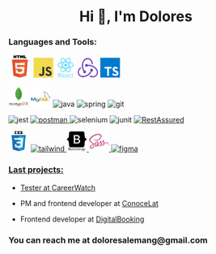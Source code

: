 <h1 align="center">Hi 👋, I'm Dolores</h1>


<h3 align="left">Languages and Tools:</h3>
<p align="left"> 
  <img src="https://raw.githubusercontent.com/devicons/devicon/master/icons/html5/html5-original-wordmark.svg" alt="html5" width="45" height="45"/> <a href="https://developer.mozilla.org/en-US/docs/Web/JavaScript" target="_blank" rel="noreferrer"> </a>
  <img src="https://raw.githubusercontent.com/devicons/devicon/master/icons/javascript/javascript-original.svg" alt="javascript" width="40" height="40"/> <a href="https://jestjs.io" target="_blank" rel="noreferrer"></a>
  <img src="https://raw.githubusercontent.com/devicons/devicon/master/icons/react/react-original-wordmark.svg" alt="react" width="40" height="40"/>  <a href="https://reactjs.org/" target="_blank" rel="noreferrer"></a> 
   <img src="https://raw.githubusercontent.com/devicons/devicon/master/icons/redux/redux-original.svg" alt="redux" width="40" height="40"/> 
  <a href="https://redux.js.org" target="_blank" rel="noreferrer">  </a> 
  <img src="https://raw.githubusercontent.com/devicons/devicon/master/icons/typescript/typescript-original.svg" alt="typescript" width="40" height="40"/>
  <a href="https://www.typescriptlang.org/" target="_blank" rel="noreferrer">  </a>
  
  
   <img src="https://raw.githubusercontent.com/devicons/devicon/master/icons/mongodb/mongodb-original-wordmark.svg" alt="mongodb" width="40" height="40"/>  <a href="https://www.mongodb.com/" target="_blank" rel="noreferrer"> </a>
  <img src="https://raw.githubusercontent.com/devicons/devicon/master/icons/mysql/mysql-original-wordmark.svg" alt="mysql" width="40" height="40"/> <a href="https://mysql.com" target="_blank" rel="noreferrer"> </a>
   <img src="https://encrypted-tbn0.gstatic.com/images?q=tbn:ANd9GcRv1LVykojIwTJKstyEfjNSopUMgoIEdmroaw&usqp=CAU" alt="java" width="35" height="40"/>  <a href="https://www.java.com/es/" target="_blank" rel="noreferrer"> </a>
   <img src="https://www.vectorlogo.zone/logos/springio/springio-icon.svg" alt="spring" width="40" height="40"/> <a href="https://spring.io/" target="_blank" rel="noreferrer"></a>
    <img src="https://www.vectorlogo.zone/logos/git-scm/git-scm-icon.svg" alt="git" width="40" height="40"/>  <a href="https://git-scm.com/" target="_blank" rel="noreferrer"> </a>
  
  
  
   <img src="https://www.vectorlogo.zone/logos/jestjsio/jestjsio-icon.svg" alt="jest" width="40" height="40"/> </a> <a href="https://jestjs.io/" target="_blank" rel="noreferrer"> 
  <img src="https://www.vectorlogo.zone/logos/getpostman/getpostman-icon.svg" alt="postman" width="40" height="40"/> </a>
  <img src="https://raw.githubusercontent.com/detain/svg-logos/780f25886640cef088af994181646db2f6b1a3f8/svg/selenium-logo.svg" alt="selenium" width="40" height="40"/>
  <img src="https://developrogramming.com/wp-content/uploads/2021/11/1_J8sjpKQJswCKiPUYVefbgQ.jpeg" alt="junit" width="45" height="35"/>
  </a>
   <a href="https://rest-assured.io/" target="_blank" rel="noreferrer">
    <img src="https://avatars.githubusercontent.com/u/19369327?s=200&v=4" alt="RestAssured" width="45" height="45"/></a>
  
  <img src="https://raw.githubusercontent.com/devicons/devicon/master/icons/css3/css3-original-wordmark.svg" alt="css3" width="40" height="40"/> </a> <a href="https://www.figma.com/" target="_blank" rel="noreferrer"> 
  <img src="https://www.vectorlogo.zone/logos/tailwindcss/tailwindcss-icon.svg" alt="tailwind" width="40" height="40"/> </a> 
  <a href="https://getbootstrap.com" target="_blank" rel="noreferrer"> <img src="https://raw.githubusercontent.com/devicons/devicon/master/icons/bootstrap/bootstrap-plain-wordmark.svg" alt="bootstrap" width="40" height="40"/> </a> <a href="https://www.w3schools.com/css/" target="_blank" rel="noreferrer"> 
  <img src="https://raw.githubusercontent.com/devicons/devicon/master/icons/sass/sass-original.svg" alt="sass" width="40" height="40"/> </a> <a href="https://sass-lang.com/" target="_blank" rel="noreferrer">
  <img src="https://www.vectorlogo.zone/logos/figma/figma-icon.svg" alt="figma" width="40" height="40"/> </a> <a href="https://www.figma.com/" target="_blank" rel="noreferrer"> 
  

   

  <h3> Last projects: </h3>
  
- Tester at [CareerWatch](https://github.com/No-Country/S8-12-T-Java-React)
  
- PM and frontend developer at [ConoceLat](https://github.com/No-Country/c10-57-t-reactchallenge-mern)
  
- Frontend developer at [DigitalBooking](https://github.com/dolores91/DigitalBooking) 

<h3> You can reach me at <b>doloresalemang@gmail.com<b> </h3>
